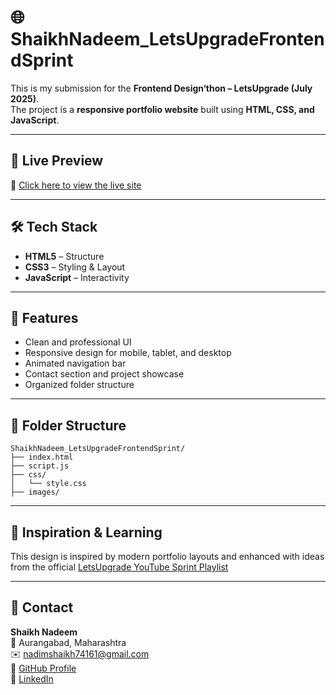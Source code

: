 # 🌐 ShaikhNadeem_LetsUpgradeFrontendSprint

This is my submission for the **Frontend Design‘thon – LetsUpgrade (July 2025)**.  
The project is a **responsive portfolio website** built using **HTML, CSS, and JavaScript**.

---

## 🚀 Live Preview

🔗 [Click here to view the live site](https://Nadeem-Shaikh12.github.io/ShaikhNadeem_LetsUpgradeFrontendSprint)

---

## 🛠️ Tech Stack

- **HTML5** – Structure  
- **CSS3** – Styling & Layout  
- **JavaScript** – Interactivity

---

## 📱 Features

- Clean and professional UI  
- Responsive design for mobile, tablet, and desktop  
- Animated navigation bar  
- Contact section and project showcase  
- Organized folder structure

---

## 📂 Folder Structure
```
ShaikhNadeem_LetsUpgradeFrontendSprint/
├── index.html
├── script.js
├── css/
│   └── style.css
├── images/
```

---

## 🧠 Inspiration & Learning

This design is inspired by modern portfolio layouts and enhanced with ideas from the official [LetsUpgrade YouTube Sprint Playlist](https://www.youtube.com/playlist?list=PLvCYkSSakdPij9z3p1eID7nuAinuXIHYh)

---

## 📧 Contact

**Shaikh Nadeem**  
📍 Aurangabad, Maharashtra  
✉️ nadimshaikh74161@gmail.com  
🔗 [GitHub Profile](https://github.com/Nadeem-Shaikh12)  
🔗 [LinkedIn](https://www.linkedin.com/in/nadeem-shaikh-a8357a189?lipi=urn%3Ali%3Apage%3Ad_flagship3_profile_view_base_contact_details%3BQ9dD1bCaQhaTX17Rjipv2Q%3D%3D)


